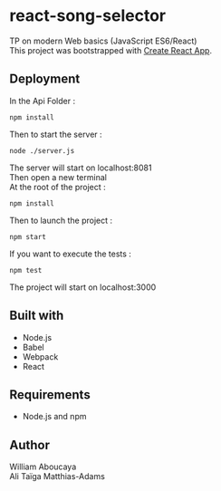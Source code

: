 
# react-song-selector
TP on modern Web basics (JavaScript ES6/React)  
This project was bootstrapped with [Create React App](https://github.com/facebook/create-react-app).

## Deployment
In the Api Folder : 
```
npm install
```
Then to start the server : 
```
node ./server.js
```
The server will start on localhost:8081  
Then open a new terminal  
At the root of the project :
```
npm install
```
Then to launch the project : 
```
npm start
```
If you want to execute the tests : 
```
npm test
```
The project will start on localhost:3000

## Built with

* Node.js
* Babel
* Webpack  
* React

## Requirements

* Node.js and npm

## Author

William Aboucaya  
Ali Taïga Matthias-Adams
